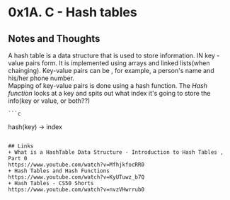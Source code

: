 # 0x1A. C - Hash tables
## Notes and Thoughts
A hash table is  a data structure that is used to store information. IN key - value pairs form. It is implemented using arrays and linked lists(when chainging). Key-value pairs can be , for example, a person's name and his/her phone number.  
Mapping of key-value pairs is done using a hash function.
The *Hash function* looks at a key and spits out what index it's going to store the info(key or value, or both??)  

    ```c
hash(key) -> index
```

## Links
+ What is a HashTable Data Structure - Introduction to Hash Tables , Part 0
https://www.youtube.com/watch?v=MfhjkfocRR0
+ Hash Tables and Hash Functions
https://www.youtube.com/watch?v=KyUTuwz_b7Q
+ Hash Tables - CS50 Shorts
https://www.youtube.com/watch?v=nvzVHwrrub0